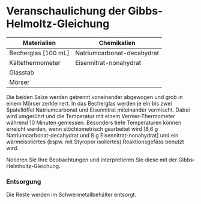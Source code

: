 # Veranschaulichung der Gibbs-Helmoltz-Gleichung

| Materialien          | Chemikalien                |
| -------------------- | -------------------------- |
| Becherglas \[100 mL] | Natriumcarbonat-decahydrat |
| Kältethermometer     | Eisennitrat-nonahydrat     |
| Glasstab             |                            |
| Mörser               |                            |

Die beiden Salze werden getrennt voneinander abgewogen und grob in einem Mörser zerkleinert. In das Becherglas werden je ein bis zwei Spatellöffel Natriumcarbonat und Eisennitrat miteinander vermischt. Dabei wird umgerührt und die Temperatur mit einem Vernier-Thermometer während 10 Minuten gemessen. Besonders tiefe Temperaturen können erreicht werden, wenn stöchiometrisch gearbeitet wird \[8,6 g Natriumcarbonat-decahydrat und 8 g Eisennitrat-nonahydrat] und ein wärmeisoliertes (bspw. mit Styropor isoliertes) Reaktionsgefäss benutzt wird.

&#x20;Notieren Sie Ihre Beobachtungen und interpretieren Sie diese mit der Gibbs-Helmholtz-Gleichung.                                             &#x20;

### Entsorgung

Die Reste werden im Schwermetallbehälter entsorgt.

&#x20;
